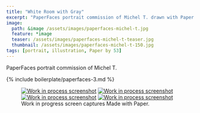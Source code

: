 ```yaml
---
title: "White Room with Gray"
excerpt: "PaperFaces portrait commission of Michel T. drawn with Paper by 53 on an iPad."
image: 
  path: &image /assets/images/paperfaces-michel-t.jpg 
  feature: *image
  teaser: /assets/images/paperfaces-michel-t-teaser.jpg
  thumbnail: /assets/images/paperfaces-michel-t-150.jpg
tags: [portrait, illustration, Paper by 53]
---
```


PaperFaces portrait commission of Michel T. 

{% include boilerplate/paperfaces-3.md %}

<figure class="third">
  <a href="/assets/images/paperfaces-michel-t-process-1-lg.jpg"><img src="/assets/images/paperfaces-michel-t-process-1-600.jpg" alt="Work in process screenshot"></a>
  <a href="/assets/images/paperfaces-michel-t-process-2-lg.jpg"><img src="/assets/images/paperfaces-michel-t-process-2-600.jpg" alt="Work in process screenshot"></a>
  <a href="/assets/images/paperfaces-michel-t-process-3-lg.jpg"><img src="/assets/images/paperfaces-michel-t-process-3-600.jpg" alt="Work in process screenshot"></a>
  <a href="/assets/images/paperfaces-michel-t-process-4-lg.jpg"><img src="/assets/images/paperfaces-michel-t-process-4-600.jpg" alt="Work in process screenshot"></a>
  <figcaption>Work in progress screen captures Made with Paper.</figcaption>
</figure>
